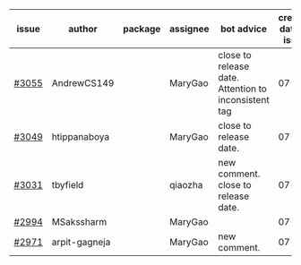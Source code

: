 | issue | author | package | assignee | bot advice | created date of issue | target release date | date from target |
| ------ | ------ | ------ | ------ | ------ | ------ | ------ | :-----: |
| [#3055](https://github.com/Azure/sdk-release-request/issues/3055) | AndrewCS149 |  | MaryGao | close to release date.  Attention to inconsistent tag | 07-29 | 08-02 | -1 |
| [#3049](https://github.com/Azure/sdk-release-request/issues/3049) | htippanaboya |  | MaryGao | close to release date.  | 07-27 | 08-03 | 0 |
| [#3031](https://github.com/Azure/sdk-release-request/issues/3031) | tbyfield |  | qiaozha | new comment. close to release date.  | 07-21 | 08-03 | 0 |
| [#2994](https://github.com/Azure/sdk-release-request/issues/2994) | MSakssharm |  | MaryGao |  | 07-12 | 07-26 |  |
| [#2971](https://github.com/Azure/sdk-release-request/issues/2971) | arpit-gagneja |  | MaryGao | new comment. | 07-04 | 09-30 |  |
